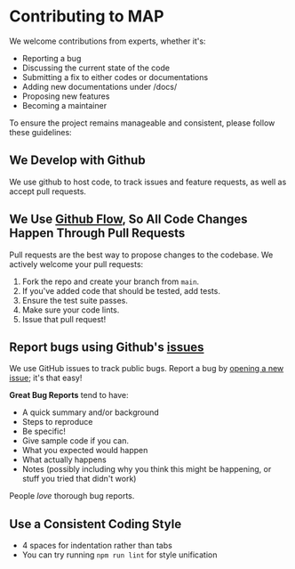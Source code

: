 # Contributing to MAP

We welcome contributions from experts, whether it's:
- Reporting a bug
- Discussing the current state of the code
- Submitting a fix to either codes or documentations
- Adding new documentations under /docs/
- Proposing new features
- Becoming a maintainer

To ensure the project remains manageable and consistent, please follow these guidelines:

## We Develop with Github
We use github to host code, to track issues and feature requests, as well as accept pull requests.

## We Use [Github Flow](https://guides.github.com/introduction/flow/index.html), So All Code Changes Happen Through Pull Requests
Pull requests are the best way to propose changes to the codebase. We actively welcome your pull requests:

1. Fork the repo and create your branch from `main`.
2. If you've added code that should be tested, add tests.
3. Ensure the test suite passes.
4. Make sure your code lints.
5. Issue that pull request!

## Report bugs using Github's [issues](https://github.com/yourname/yourproject/issues)
We use GitHub issues to track public bugs. Report a bug by [opening a new issue](https://github.com/yourname/yourproject/issues/new); it's that easy!

**Great Bug Reports** tend to have:
- A quick summary and/or background
- Steps to reproduce
- Be specific!
- Give sample code if you can.
- What you expected would happen
- What actually happens
- Notes (possibly including why you think this might be happening, or stuff you tried that didn't work)

People *love* thorough bug reports.

## Use a Consistent Coding Style
* 4 spaces for indentation rather than tabs
* You can try running `npm run lint` for style unification

